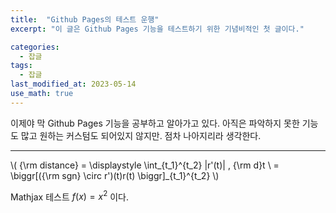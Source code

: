 ```yaml
---
title:  "Github Pages의 테스트 운행"
excerpt: "이 글은 Github Pages 기능을 테스트하기 위한 기념비적인 첫 글이다."

categories:
  - 잡글
tags:
  - 잡글
last_modified_at: 2023-05-14
use_math: true
---
```


이제야 막 Github Pages 기능을 공부하고 알아가고 있다.
아직은 파악하지 못한 기능도 많고 원하는 커스텀도 되어있지 않지만.
점차 나아지리라 생각한다.

---
\\(
{\rm distance} = \displaystyle \int_{t_1}^{t_2} |r'(t)| \, {\rm d}t \\ = \biggr[({\rm sgn} \circ r')(t)r(t) \biggr]_{t_1}^{t_2}
\\)

Mathjax 테스트 $f(x) = x^2$ 이다.